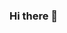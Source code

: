 ### Hi there 👋

<!--
**ynaraoliveira/ynaraoliveira** is a ✨ _special_ ✨ repository because its `README.md` (this file) appears on your GitHub profile.

- 🔭 I’m currently working for [Alelo](https://www.alelo.com.br/) as a Data Analyst
- 🌱 I’m currently learning python for data analysis
- 🌎 Based in São Paulo, Brazil
- 📫 How to reach me on [Linkedin](https://www.linkedin.com/in/ynaraoliveira/)
-->

